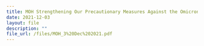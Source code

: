 ```yaml
---
title: MOH Strengthening Our Precautionary Measures Against the Omicron Variant
date: 2021-12-03
layout: file
description: ""
file_url: /files/MOH_3%20Dec%202021.pdf
---
```

